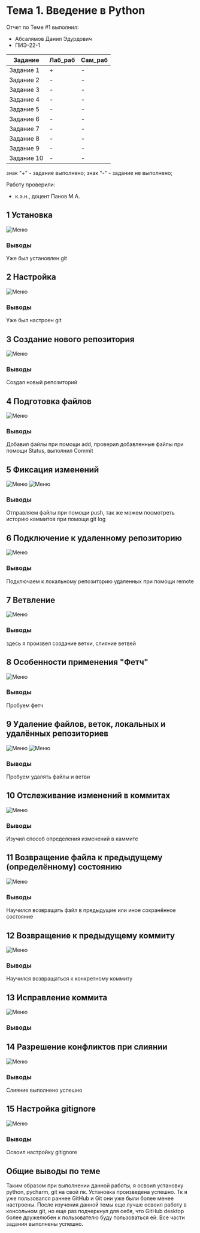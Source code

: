 # Тема 1. Введение в Python
Отчет по Теме #1 выполнил:
- Абсалямов Данил Эдурдович
- ПИЭ-22-1

| Задание | Лаб_раб | Сам_раб |
| ------ | ------ | ------ |
| Задание 1 | + | - |
| Задание 2 | - | - |
| Задание 3 | - | - |
| Задание 4 | - | - |
| Задание 5 | - | - |
| Задание 6 | - | - |
| Задание 7 | - | - |
| Задание 8 | - | - |
| Задание 9 | - | - |
| Задание 10 | - | - |

знак "+" - задание выполнено; знак "-" - задание не выполнено;

Работу проверили:
- к.э.н., доцент Панов М.А.

## 1 Установка

![Меню](https://github.com/Dziroz/SoftwareEngineering/blob/main/images/GitVersion.png)

### Выводы

Уже был установлен git

## 2 Настройка

![Меню](https://github.com/Dziroz/SoftwareEngineering/blob/main/images/GitList.png)

### Выводы

Уже был настроен git

## 3 Создание нового репозитория

![Меню](https://github.com/Dziroz/SoftwareEngineering/blob/main/images/GitAdd.png)

### Выводы

Создал новый репозиторий

## 4 Подготовка файлов

![Меню](https://github.com/Dziroz/SoftwareEngineering/blob/main/images/GitCommit.png)

### Выводы

Добавил файлы при помощи add, проверил добавленные файлы при помощи Status, выполнил Commit

## 5 Фиксация изменений

![Меню](https://github.com/SnowyPython/SoftwareEngineering/tree/%D0%A2%D0%B5%D0%BC%D0%B0_1/images/addStatusCommit.png)
![Меню](https://github.com/SnowyPython/SoftwareEngineering/tree/%D0%A2%D0%B5%D0%BC%D0%B0_1/images/gitLog.png)

### Выводы

Отправляем файлы при помощи push, так же можем посмотреть историю каммитов при помощи git log

## 6 Подключение к удаленному репозиторию

![Меню](https://github.com/SnowyPython/SoftwareEngineering/tree/%D0%A2%D0%B5%D0%BC%D0%B0_1/images/remote.png)

### Выводы

Подключаем к локальному репозиторию удаленных при помощи remote

## 7 Ветвление

![Меню](https://github.com/SnowyPython/SoftwareEngineering/tree/%D0%A2%D0%B5%D0%BC%D0%B0_1/images/merge.png)

### Выводы

здесь я произвел создание ветки, слияние ветвей

## 8 Особенности применения "Фетч"

![Меню](https://github.com/SnowyPython/SoftwareEngineering/tree/%D0%A2%D0%B5%D0%BC%D0%B0_1/images/fetch.png)

### Выводы

Пробуем фетч

## 9 Удаление файлов, веток, локальных и удалённых репозиториев

![Меню](https://github.com/SnowyPython/SoftwareEngineering/tree/%D0%A2%D0%B5%D0%BC%D0%B0_1/images/deleteBreanch.png)
![Меню](https://github.com/SnowyPython/SoftwareEngineering/tree/%D0%A2%D0%B5%D0%BC%D0%B0_1/images/pushDelete.png)

### Выводы

Пробуем удалять файлы и ветви

## 10 Отслеживание изменений в коммитах

![Меню](https://github.com/SnowyPython/SoftwareEngineering/tree/%D0%A2%D0%B5%D0%BC%D0%B0_1/images/commit.png)

### Выводы

Изучил способ определения изменений в каммите

## 11 Возвращение файла к предыдущему (определённому) состоянию

![Меню](https://github.com/SnowyPython/SoftwareEngineering/tree/%D0%A2%D0%B5%D0%BC%D0%B0_1/images/commit.png)

### Выводы

Научился возвращать файл в предыдущие или иное сохранённое состояние

## 12 Возвращение к предыдущему коммиту

![Меню](https://github.com/SnowyPython/SoftwareEngineering/tree/%D0%A2%D0%B5%D0%BC%D0%B0_1/images/commit.png)

### Выводы

Научился возвращаться к конкретному коммиту

## 13 Исправление коммита

![Меню](https://github.com/SnowyPython/SoftwareEngineering/tree/%D0%A2%D0%B5%D0%BC%D0%B0_1/images/edit.png)

### Выводы

## 14 Разрешение конфликтов при слиянии

![Меню](https://github.com/SnowyPython/SoftwareEngineering/tree/%D0%A2%D0%B5%D0%BC%D0%B0_1/images/merge.png)

### Выводы

Слияние выполнено успешно

## 15 Настройка gitignore

![Меню](https://github.com/SnowyPython/SoftwareEngineering/tree/%D0%A2%D0%B5%D0%BC%D0%B0_1/images/gitignore.png)

### Выводы

Освоил настройку gitignore

## Общие выводы по теме
Таким образом при выполнении данной работы, я освоил установку python, pycharm, git на свой пк. Установка произведена
успешно. Тк я уже пользовался раннее GitHub и Git они уже были более менее настроены. После изучения данной темы еще лучше
освоил работу в консольном git, но еще раз подчеркнул для себя, что GitHub desktop более дружелюбен к пользователю
буду пользоваться ей. Все части задания выполнены успешно.
